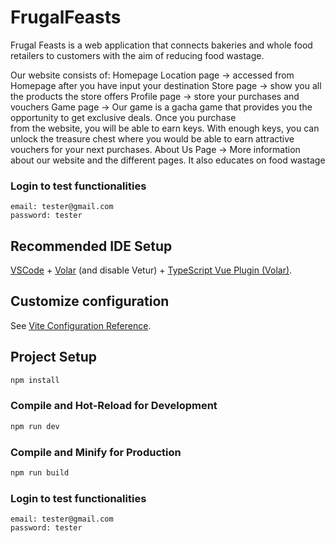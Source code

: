 # FrugalFeasts

Frugal Feasts is a web application that connects bakeries and whole food retailers to customers with the aim of reducing food wastage.

Our website consists of:
Homepage
Location page -> accessed from Homepage after you have input your destination
Store page -> show you all the products the store offers
Profile page -> store your purchases and vouchers
Game page -> Our game is a gacha game that provides you the opportunity to get exclusive deals. Once you purchase   
            from the website, you will be able to earn keys. With enough keys, you can unlock the treasure chest 
            where you would be able to earn attractive vouchers for your next purchases.
About Us Page -> More information about our website and the different pages. It also educates on food wastage

### Login to test functionalities

```
email: tester@gmail.com
password: tester
```

###

## Recommended IDE Setup

[VSCode](https://code.visualstudio.com/) + [Volar](https://marketplace.visualstudio.com/items?itemName=Vue.volar) (and disable Vetur) + [TypeScript Vue Plugin (Volar)](https://marketplace.visualstudio.com/items?itemName=Vue.vscode-typescript-vue-plugin).

## Customize configuration

See [Vite Configuration Reference](https://vitejs.dev/config/).

## Project Setup

```sh
npm install
```

### Compile and Hot-Reload for Development

```sh
npm run dev
```

### Compile and Minify for Production

```sh
npm run build
```

### Login to test functionalities

```
email: tester@gmail.com
password: tester
```

###

